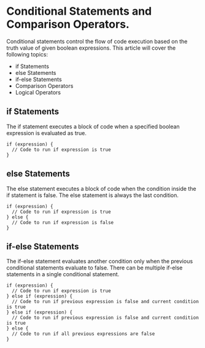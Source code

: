 # Conditional Statements and Comparison Operators.

Conditional statements control the flow of code execution based on the truth value of given boolean expressions. This article will cover the following topics:

* if Statements
* else Statements
* if-else Statements
* Comparison Operators
* Logical Operators

## if Statements
The if statement executes a block of code when a specified boolean expression is evaluated as true.
```
if (expression) {
  // Code to run if expression is true
}
```

## else Statements
The else statement executes a block of code when the condition inside the if statement is false. The else statement is always the last condition.
```
if (expression) {
  // Code to run if expression is true
} else {
  // Code to run if expression is false
}
```
## if-else Statements
The if-else statement evaluates another condition only when the previous conditional statements evaluate to false. There can be multiple if-else statements in a single conditional statement.
```
if (expression) {
  // Code to run if expression is true
} else if (expression) {
  // Code to run if previous expression is false and current condition is true
} else if (expression) {
  // Code to run if previous expression is false and current condition is true
} else {
  // Code to run if all previous expressions are false
}
```
